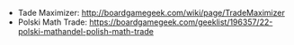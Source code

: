 - Tade Maximizer: http://boardgamegeek.com/wiki/page/TradeMaximizer
- Polski Math Trade: https://boardgamegeek.com/geeklist/196357/22-polski-mathandel-polish-math-trade
